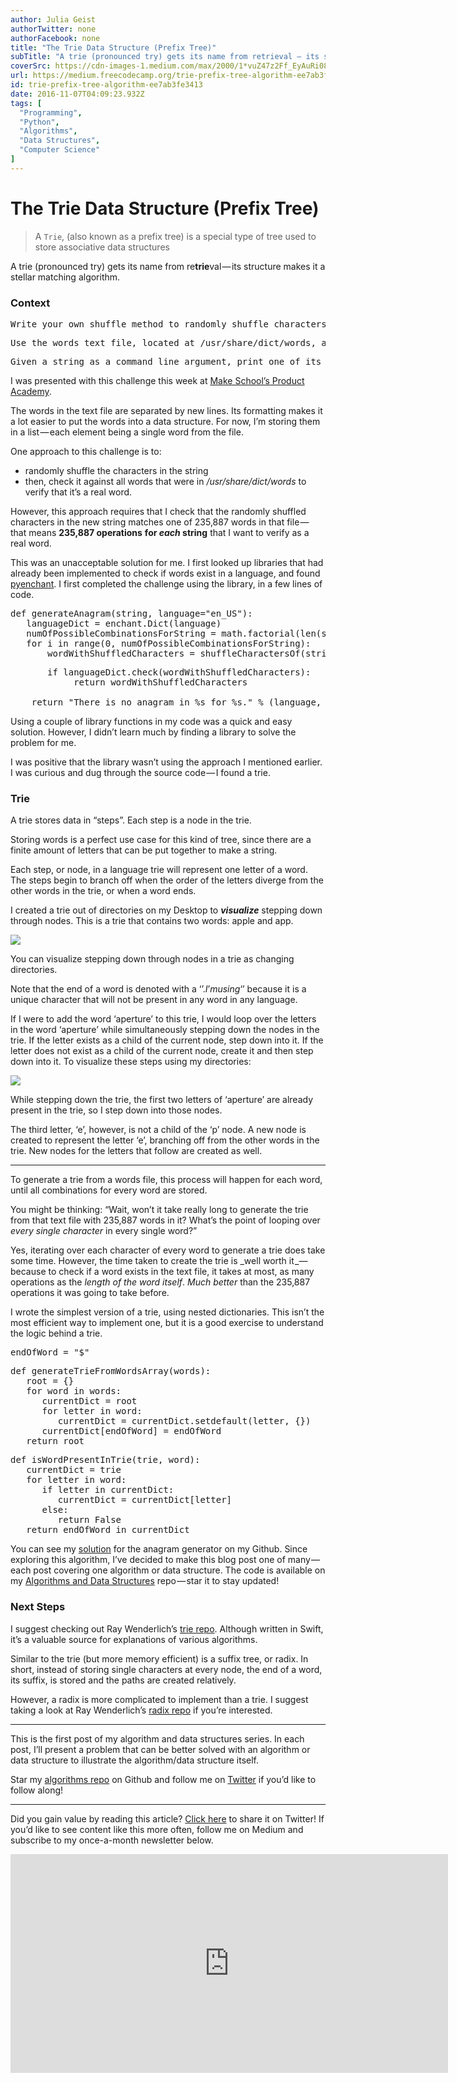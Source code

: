 ```yaml
---
author: Julia Geist
authorTwitter: none
authorFacebook: none
title: "The Trie Data Structure (Prefix Tree)"
subTitle: "A trie (pronounced try) gets its name from retrieval — its structure makes it a stellar matching algorithm...."
coverSrc: https://cdn-images-1.medium.com/max/2000/1*vuZ47z2Ff_EyAuRi087ICQ.gif
url: https://medium.freecodecamp.org/trie-prefix-tree-algorithm-ee7ab3fe3413
id: trie-prefix-tree-algorithm-ee7ab3fe3413
date: 2016-11-07T04:09:23.932Z
tags: [
  "Programming",
  "Python",
  "Algorithms",
  "Data Structures",
  "Computer Science"
]
---
```

# The Trie Data Structure (Prefix Tree)

> A `Trie`, (also known as a prefix tree) is a special type of tree used to store associative data structures

A trie (pronounced try) gets its name from re**trie**val — its structure makes it a stellar matching algorithm.

### Context

<pre name="1add" id="1add" class="graf graf--pre graf-after--h3">Write your own shuffle method to randomly shuffle characters in a string. </pre>

<pre name="1d24" id="1d24" class="graf graf--pre graf-after--pre">Use the words text file, located at /usr/share/dict/words, and your shuffle method to create an anagram generator that only produces real words.</pre>

<pre name="780c" id="780c" class="graf graf--pre graf-after--pre">Given a string as a command line argument, print one of its anagrams. </pre>

I was presented with this challenge this week at [Make School’s Product Academy](https://www.makeschool.com/product-academy).

The words in the text file are separated by new lines. Its formatting makes it a lot easier to put the words into a data structure. For now, I’m storing them in a list — each element being a single word from the file.

One approach to this challenge is to:

*   randomly shuffle the characters in the string
*   then, check it against all words that were in _/usr/share/dict/words_ to verify that it’s a real word.

However, this approach requires that I check that the randomly shuffled characters in the new string matches one of 235,887 words in that file — that means **235,887 operations** **for _each_ string** that I want to verify as a real word.

This was an unacceptable solution for me. I first looked up libraries that had already been implemented to check if words exist in a language, and found [pyenchant](https://github.com/rfk/pyenchant). I first completed the challenge using the library, in a few lines of code.

<pre name="bf58" id="bf58" class="graf graf--pre graf-after--p">def generateAnagram(string, language="en_US"):  
   languageDict = enchant.Dict(language)   
   numOfPossibleCombinationsForString = math.factorial(len(string))  
   for i in range(0, numOfPossibleCombinationsForString):  
       wordWithShuffledCharacters = shuffleCharactersOf(string)</pre>

<pre name="ea48" id="ea48" class="graf graf--pre graf-after--pre">       if languageDict.check(wordWithShuffledCharacters):  
            return wordWithShuffledCharacters  

    return "There is no anagram in %s for %s." % (language, string)</pre>

Using a couple of library functions in my code was a quick and easy solution. However, I didn’t learn much by finding a library to solve the problem for me.

I was positive that the library wasn’t using the approach I mentioned earlier. I was curious and dug through the source code — I found a trie.

### Trie

A trie stores data in “steps”. Each step is a node in the trie.

Storing words is a perfect use case for this kind of tree, since there are a finite amount of letters that can be put together to make a string.

Each step, or node, in a language trie will represent one letter of a word. The steps begin to branch off when the order of the letters diverge from the other words in the trie, or when a word ends.

I created a trie out of directories on my Desktop to **_visualize_** stepping down through nodes. This is a trie that contains two words: apple and app.







![](https://cdn-images-1.medium.com/max/2000/1*vuZ47z2Ff_EyAuRi087ICQ.gif)

You can visualize stepping down through nodes in a trie as changing directories.







Note that the end of a word is denoted with a ‘$’. I’m using ‘$’ because it is a unique character that will not be present in any word in any language.

If I were to add the word ‘aperture’ to this trie, I would loop over the letters in the word ‘aperture’ while simultaneously stepping down the nodes in the trie. If the letter exists as a child of the current node, step down into it. If the letter does not exist as a child of the current node, create it and then step down into it. To visualize these steps using my directories:







![](https://cdn-images-1.medium.com/max/2000/1*zX2hBSdXJTGI0jMzYS3HfA.gif)







While stepping down the trie, the first two letters of ‘aperture’ are already present in the trie, so I step down into those nodes.

The third letter, ‘e’, however, is not a child of the ‘p’ node. A new node is created to represent the letter ‘e’, branching off from the other words in the trie. New nodes for the letters that follow are created as well.











* * *







To generate a trie from a words file, this process will happen for each word, until all combinations for every word are stored.

You might be thinking: “Wait, won’t it take really long to generate the trie from that text file with 235,887 words in it? What’s the point of looping over _every single character_ in every single word?”

Yes, iterating over each character of every word to generate a trie does take some time. However, the time taken to create the trie is _well worth it _— because to check if a word exists in the text file, it takes at most, as many operations as the _length of the word itself_. _Much better_ than the 235,887 operations it was going to take before.

I wrote the simplest version of a trie, using nested dictionaries. This isn’t the most efficient way to implement one, but it is a good exercise to understand the logic behind a trie.

<pre name="68e1" id="68e1" class="graf graf--pre graf-after--p">endOfWord = "$"</pre>

<pre name="6f80" id="6f80" class="graf graf--pre graf-after--pre">def generateTrieFromWordsArray(words):  
   root = {}  
   for word in words:  
      currentDict = root  
      for letter in word:  
         currentDict = currentDict.setdefault(letter, {})  
      currentDict[endOfWord] = endOfWord  
   return root</pre>

<pre name="490d" id="490d" class="graf graf--pre graf-after--pre">def isWordPresentInTrie(trie, word):  
   currentDict = trie  
   for letter in word:  
      if letter in currentDict:  
         currentDict = currentDict[letter]  
      else:   
         return False  
   return endOfWord in currentDict</pre>

You can see my [solution](https://github.com/juliascript/Python-Challenges/blob/master/accurateAnagram.py) for the anagram generator on my Github. Since exploring this algorithm, I’ve decided to make this blog post one of many — each post covering one algorithm or data structure. The code is available on my [Algorithms and Data Structures](https://github.com/juliascript/Algorithms-and-Data-Structures) repo — star it to stay updated!

### Next Steps

I suggest checking out Ray Wenderlich’s [trie repo](https://github.com/raywenderlich/swift-algorithm-club/tree/master/Trie). Although written in Swift, it’s a valuable source for explanations of various algorithms.

Similar to the trie (but more memory efficient) is a suffix tree, or radix. In short, instead of storing single characters at every node, the end of a word, its suffix, is stored and the paths are created relatively.

However, a radix is more complicated to implement than a trie. I suggest taking a look at Ray Wenderlich’s [radix repo](https://github.com/raywenderlich/swift-algorithm-club/tree/master/Radix%20Tree) if you’re interested.











* * *







This is the first post of my algorithm and data structures series. In each post, I’ll present a problem that can be better solved with an algorithm or data structure to illustrate the algorithm/data structure itself.

Star my [algorithms repo](https://github.com/juliascript/Algorithms) on Github and follow me on [Twitter](https://twitter.com/JuliaGeist) if you’d like to follow along!











* * *







Did you gain value by reading this article? [Click here](http://ctt.ec/X041V) to share it on Twitter! If you’d like to see content like this more often, follow me on Medium and subscribe to my once-a-month newsletter below.





<iframe data-width="800" data-height="400" width="700" height="350" src="https://medium.freecodecamp.org/media/3e2714046a76a3932d10982175eeeb01?postId=ee7ab3fe3413" data-media-id="3e2714046a76a3932d10982175eeeb01" data-thumbnail="https://i.embed.ly/1/image?url=https%3A%2F%2Fupscri.be%2Fmedia%2Fform.jpg&amp;key=4fce0568f2ce49e8b54624ef71a8a5bd" allowfullscreen="" frameborder="0"></iframe>












